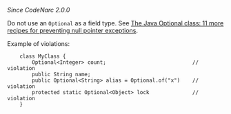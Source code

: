 *Since CodeNarc 2.0.0*

Do not use an `Optional` as a field type. See [The Java Optional class:
11 more recipes for preventing null pointer
exceptions](https://blogs.oracle.com/javamagazine/the-java-optional-class-11-more-recipes-for-preventing-null-pointer-exceptions).

Example of violations:

        class MyClass {
            Optional<Integer> count;                            // violation
            public String name;
            public Optional<String> alias = Optional.of("x")    // violation
            protected static Optional<Object> lock              // violation
        }
